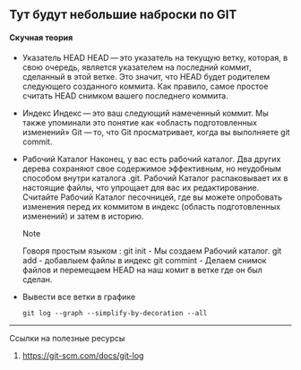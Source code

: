 ## Тут будут небольшие наброски по GIT 
#### Скучная теория
- Указатель HEAD
  HEAD — это указатель на текущую ветку, которая, в свою очередь, является указателем на последний коммит, сделанный в этой ветке. Это значит, что HEAD будет родителем       следующего созданного коммита. Как правило, самое простое считать HEAD снимком вашего последнего коммита.

- Индекс
  Индекс — это ваш следующий намеченный коммит. Мы также упоминали это понятие как «область подготовленных изменений» Git — то, что Git просматривает, когда вы выполняете git commit.
- Рабочий Каталог
  Наконец, у вас есть рабочий каталог. Два других дерева сохраняют свое содержимое эффективным, но неудобным способом внутри каталога .git. Рабочий Каталог распаковывает их в настоящие файлы, что упрощает для вас их редактирование. Считайте Рабочий Каталог песочницей, где вы можете опробовать изменения перед их коммитом в индекс (область подготовленных изменений) и затем в историю.

  > [!NOTE]
  > Говоря простым языком :
  >  git init - Мы создаем Рабочий каталог.
  > git add -  добавлыем файлы в индекс
  > git commint - Делаем снимок файлов и перемещаем HEAD на наш комит в ветке где он был сделан.

- Вывести все ветки в графике
  ```
  git log --graph --simplify-by-decoration --all
  ```












----  
Ссылки на полезные ресурсы
1. https://git-scm.com/docs/git-log
